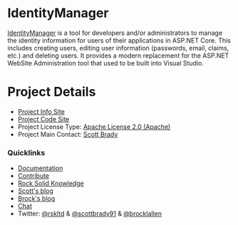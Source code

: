 # IdentityManager

[IdentityManager](https://github.com/identitymanager)
is a tool for developers and/or administrators to manage the identity
information for users of their applications in ASP.NET Core. This includes 
creating users, editing user information (passwords, email, claims, etc.) 
and deleting users. It provides a modern replacement for the ASP.NET WebSite
Administration tool that used to be built into Visual Studio.

# Project Details

* [Project Info Site](https://github.com/IdentityManager/IdentityManager2)
* [Project Code Site](https://github.com/IdentityManager/IdentityManager2)
* Project License Type: [Apache License 2.0 (Apache)](https://github.com/IdentityManager/IdentityManager2/blob/master/LICENSE)
* Project Main Contact: [Scott Brady](https://github.com/scottbrady91)

### Quicklinks

* [Documentation](https://github.com/IdentityManager/IdentityManager/wiki)
* [Contribute](https://github.com/IdentityManager/IdentityManager2/blob/master/CONTRIBUTING.md)
* [Rock Solid Knowledge](https://rocksolidknowledge.com) 
* [Scott's blog](https://www.scottbrady91.com) 
* [Brock's blog](https://brockallen.com/)
* [Chat](https://gitter.im/IdentityManager/IdentityManager)
* Twitter: [@rskltd](https://twitter.com/rskltd) & 
[@scottbrady91](https://twitter.com/scottbrady91) & 
[@brocklallen](https://twitter.com/brocklallen)

